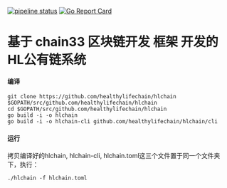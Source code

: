 [![pipeline status](https://api.travis-ci.org/bityuan/bityuan.svg?branch=master)](https://travis-ci.org/bityuan/bityuan/)
[![Go Report Card](https://goreportcard.com/badge/github.com/bityuan/bityuan)](https://goreportcard.com/report/github.com/bityuan/bityuan)

# 基于 chain33 区块链开发 框架 开发的 HL公有链系统

#### 编译

```
git clone https://github.com/healthylifechain/hlchain $GOPATH/src/github.com/healthylifechain/hlchain
cd $GOPATH/src/github.com/healthylifechain/hlchain
go build -i -o hlchain
go build -i -o hlchain-cli github.com/healthylifechain/hlchain/cli
```

#### 运行

拷贝编译好的hlchain, hlchain-cli, hlchain.toml这三个文件置于同一个文件夹下，执行：

```
./hlchain -f hlchain.toml
```


